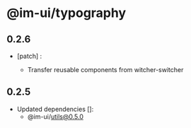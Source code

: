 # @im-ui/typography

## 0.2.6
- [patch] :

  - Transfer reusable components from witcher-switcher

## 0.2.5
- Updated dependencies []:
  - @im-ui/utils@0.5.0
